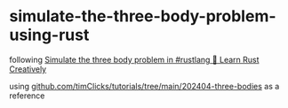 # simulate-the-three-body-problem-using-rust

following [Simulate the three body problem in #rustlang 🦀 Learn Rust Creatively](https://www.youtube.com/watch?v=SNnXP4TBc7g)

using [github.com/timClicks/tutorials/tree/main/202404-three-bodies](https://github.com/timClicks/tutorials/202404-three-bodies) as a reference
